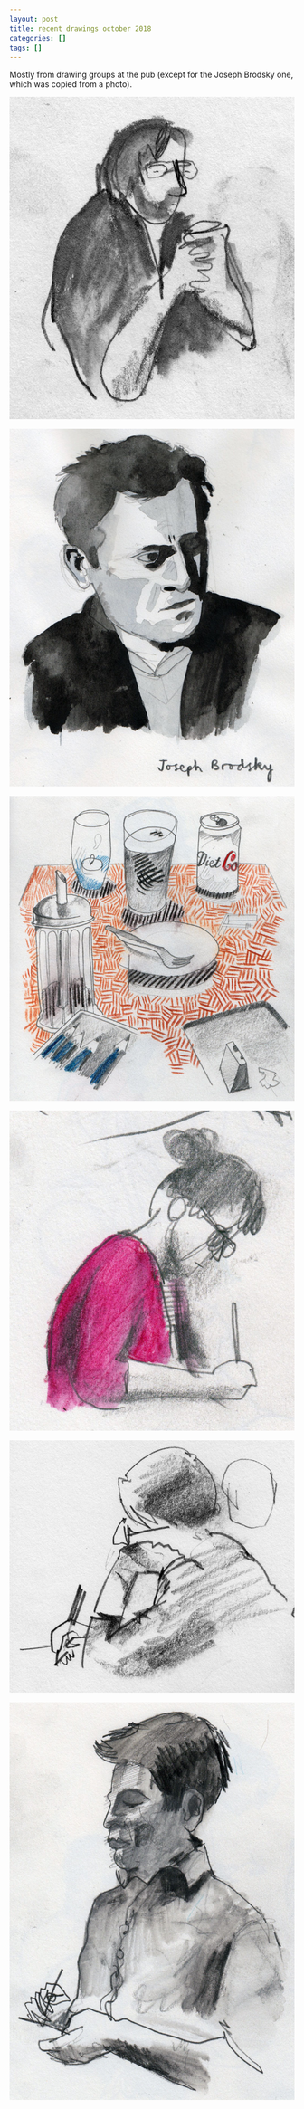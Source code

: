 ```yaml
---
layout: post
title: recent drawings october 2018
categories: []
tags: []
---
```


Mostly from drawing groups at the pub (except for the Joseph Brodsky one, which was copied from a photo).

[![alt](/assets/img/blog/2018/reconfigure-audience-17oct2018-760w.jpg)](/assets/img/blog/2018/reconfigure-audience-17oct2018-760w.jpg)

[![alt](/assets/img/blog/2018/brodsky-760w.jpg)](/assets/img/blog/2018/brodsky-760w.jpg)

[![alt](/assets/img/blog/2018/akva-22oct2018-1-760w.jpg)](/assets/img/blog/2018/akva-22oct2018-1-760w.jpg)

[![alt](/assets/img/blog/2018/akva-29oct2018-1-760w.jpg)](/assets/img/blog/2018/akva-29oct2018-1-760w.jpg)

[![alt](/assets/img/blog/2018/akva-29oct2018-2-760w.jpg)](/assets/img/blog/2018/akva-29oct2018-2-760w.jpg)

[![alt](/assets/img/blog/2018/akva-29oct2018-3-760w.jpg)](/assets/img/blog/2018/akva-29oct2018-3-760w.jpg)